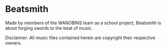 # Beatsmith

Made by members of the WANOBINS team as a school project, Beatsmith is about forging swords to the beat of music.

Disclaimer: All music files contained herein are copyright their respective owners.